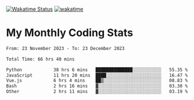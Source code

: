 [![Wakatime Status](https://github.com/noopurphalak/noopurphalak/workflows/wakatime-status-update/badge.svg)](https://github.com/noopurphalak/noopurphalak/actions/workflows/main.yml)
[![wakatime](https://wakatime.com/badge/user/80ace140-ef40-4fdd-b8ed-f3be3d2e1aea.svg)](https://wakatime.com/@80ace140-ef40-4fdd-b8ed-f3be3d2e1aea)

# My Monthly Coding Stats

<!--START_SECTION:waka-->

```txt
From: 23 November 2023 - To: 23 December 2023

Total Time: 66 hrs 40 mins

Python            38 hrs 6 mins   ██████████████░░░░░░░░░░░   55.35 %
JavaScript        11 hrs 20 mins  ████░░░░░░░░░░░░░░░░░░░░░   16.47 %
Vue.js            6 hrs 4 mins    ██▒░░░░░░░░░░░░░░░░░░░░░░   08.83 %
Bash              2 hrs 16 mins   ▓░░░░░░░░░░░░░░░░░░░░░░░░   03.30 %
Other             2 hrs 11 mins   ▓░░░░░░░░░░░░░░░░░░░░░░░░   03.19 %
```

<!--END_SECTION:waka-->
